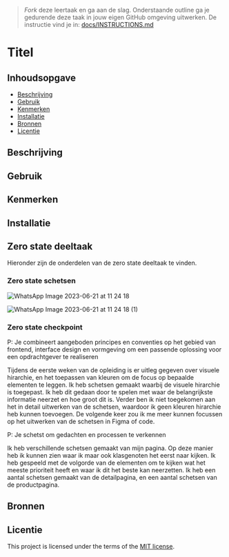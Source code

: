 > _Fork_ deze leertaak en ga aan de slag. Onderstaande outline ga je gedurende deze taak in jouw eigen GitHub omgeving uitwerken. De instructie vind je in: [docs/INSTRUCTIONS.md](docs/INSTRUCTIONS.md)

# Titel
<!-- Geef je project een titel en schrijf in één zin wat het is -->

## Inhoudsopgave

  * [Beschrijving](#beschrijving)
  * [Gebruik](#gebruik)
  * [Kenmerken](#kenmerken)
  * [Installatie](#installatie)
  * [Bronnen](#bronnen)
  * [Licentie](#licentie)

## Beschrijving
<!-- Bij Beschrijving staat kort beschreven wat voor project het is en wat je hebt gemaakt -->
<!-- Voeg een mooie poster visual toe 📸 -->
<!-- Voeg een link toe naar Github Pages 🌐-->

## Gebruik
<!-- Bij Gebruik staat de user story, hoe het werkt en wat je er mee kan. -->

## Kenmerken
<!-- Bij Kenmerken staat welke technieken zijn gebruikt en hoe. Wat is de HTML structuur? Wat zijn de belangrijkste dingen in CSS? Wat is er met JS gedaan en hoe? Misschien heb je iets met NodeJS gedaan, of heb je een framwork of library gebruikt? -->

## Installatie
<!-- Bij Instalatie staat hoe een andere developer aan jouw repo kan werken -->

## Zero state deeltaak

Hieronder zijn de onderdelen van de zero state deeltaak te vinden.

### Zero state schetsen

![WhatsApp Image 2023-06-21 at 11 24 18](https://github.com/Demivdm/proof-of-concept-GRRR-Ocean-Cleanup/assets/112861166/64639377-2417-4cc0-b7b7-186a470cc038)

![WhatsApp Image 2023-06-21 at 11 24 18 (1)](https://github.com/Demivdm/proof-of-concept-GRRR-Ocean-Cleanup/assets/112861166/12b298c9-fdd3-4c46-9629-a2b78c097008)


### Zero state checkpoint

P: Je combineert aangeboden principes en conventies op het gebied van frontend, interface design en vormgeving om een passende oplossing voor een opdrachtgever te realiseren

Tijdens de eerste weken van de opleiding is er uitleg gegeven over visuele hirarchie, en het toepassen van kleuren om de focus op bepaalde elementen te leggen. Ik heb schetsen gemaakt waarbij de visuele hirarchie is toegepast. Ik heb dit gedaan door te spelen met waar de belangrijkste informatie neerzet en hoe groot dit is. Verder ben ik niet toegekomen aan het in detail uitwerken van de schetsen, waardoor ik geen kleuren hirarchie heb kunnen toevoegen. De volgende keer zou ik me meer kunnen focussen op het uitwerken van de schetsen in Figma of code.

P: Je schetst om gedachten en processen te verkennen

Ik heb verschillende schetsen gemaakt van mijn pagina. Op deze manier heb ik kunnen zien waar ik maar ook klasgenoten het eerst naar kijken. Ik heb gespeeld met de volgorde van de elementen om te kijken wat het meeste prioriteit heeft en waar ik dit het beste kan neerzetten. Ik heb een aantal schetsen gemaakt van de detailpagina, en een aantal schetsen van de productpagina.

## Bronnen

## Licentie

This project is licensed under the terms of the [MIT license](./LICENSE).
